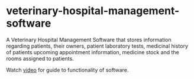 # veterinary-hospital-management-software
A Veterinary Hospital Management Software that stores information regarding patients, their owners, patient laboratory tests, medicinal history of patients  upcoming appointment information, medicine stock and the rooms assigned to patients. 

Watch [video](https://drive.google.com/file/d/118pgMEtOCJAw-Duzn3qJAiXkuokvhWkm/view?usp=sharing) for guide to functionality of software.
